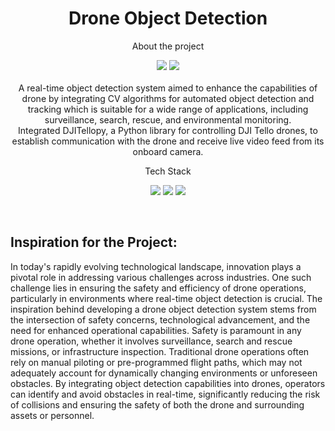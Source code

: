 <h1 align="center">Drone Object Detection</h1>

<p align="center">About the project</p>
<p align="center">
    <img src="https://img.shields.io/github/forks/nandita27iitp/drone-object-detection">
    <img src="https://img.shields.io/github/stars/nandita27iitp/drone-object-detection"><br><br>
    A real-time object detection system aimed to enhance the capabilities of drone by integrating CV algorithms for automated object detection and tracking which is suitable for a wide range of applications, including surveillance, search, rescue, and environmental monitoring.<br>Integrated DJITellopy, a Python library for controlling DJI Tello drones, to establish communication with the drone and
receive live video feed from its onboard camera.
<br>

<!--![](https://github.com/nandita27iitp/gesture-recognition-system/blob/main/102222442-c452cd00-3f26-11eb-93ec-c387c98231be.gif)-->

</p>

<p align="center">Tech Stack</p>
<p align="center">
    <img src="https://img.shields.io/badge/python-%231572B6.svg?style=for-the-badge&logo=python&logoColor=white"> 
    <img src="https://img.shields.io/badge/djitellopy-FF6C37?style=for-the-badge&logo=DJITelloPy&logoColor=white">
    <img src="https://img.shields.io/badge/openCV-%23323330.svg?style=for-the-badge&logo=openCV&logoColor=%23F7DF1E">
</p>
<br>

## Inspiration for the Project:

In today's rapidly evolving technological landscape, innovation plays a pivotal role in addressing various challenges across industries. One such challenge lies in ensuring the safety and efficiency of drone operations, particularly in environments where real-time object detection is crucial. The inspiration behind developing a drone object detection system stems from the intersection of safety concerns, technological advancement, and the need for enhanced operational capabilities. Safety is paramount in any drone operation, whether it involves surveillance, search and rescue missions, or infrastructure inspection. Traditional drone operations often rely on manual piloting or pre-programmed flight paths, which may not adequately account for dynamically changing environments or unforeseen obstacles. By integrating object detection capabilities into drones, operators can identify and avoid obstacles in real-time, significantly reducing the risk of collisions and ensuring the safety of both the drone and surrounding assets or personnel.<br>
